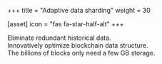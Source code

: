 +++
title = "Adaptive data sharding"
weight = 30

[asset]
  icon = "fas fa-star-half-alt"
+++

Eliminate redundant historical data.<br/>
Innovatively optimize blockchain data structure.<br/>
The billions of blocks only need a few GB storage.<br/>
